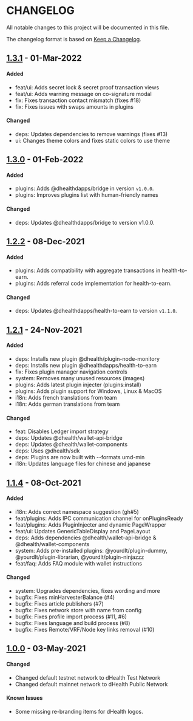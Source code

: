 # CHANGELOG
All notable changes to this project will be documented in this file.

The changelog format is based on [Keep a Changelog](https://keepachangelog.com/en/1.0.0/).

## [1.3.1][1.3.1] - 01-Mar-2022

#### Added

- feat/ui: Adds secret lock & secret proof transaction views 
- feat/ui: Adds warning message on co-signature modal
- fix: Fixes transaction contact mismatch (fixes #18)
- fix: Fixes issues with swaps amounts in plugins

#### Changed

- deps: Updates dependencies to remove warnings (fixes #13)
- ui: Changes theme colors and fixes static colors to use theme

## [1.3.0][1.3.0] - 01-Feb-2022

#### Added

- plugins: Adds @dhealthdapps/bridge in version `v1.0.0`.
- plugins: Improves plugins list with human-friendly names

#### Changed

- deps: Updates @dhealthdapps/bridge to version v1.0.0.

## [1.2.2][1.2.2] - 08-Dec-2021

#### Added

- plugins: Adds compatibility with aggregate transactions in health-to-earn.
- plugins: Adds referral code implementation for health-to-earn.

#### Changed

- deps: Updates @dhealthdapps/health-to-earn to version `v1.1.0`.

## [1.2.1][1.2.1] - 24-Nov-2021

#### Added

- deps: Installs new plugin @dhealth/plugin-node-monitory
- deps: Installs new plugin @dhealthdapps/health-to-earn
- fix: Fixes plugin manager navigation controls
- system: Removes many unused resources (images)
- plugins: Adds latest plugin injecter (plugins:install)
- plugins: Adds plugin support for Windows, Linux & MacOS
- i18n: Adds french translations from team
- i18n: Adds german translations from team

#### Changed

- feat: Disables Ledger import strategy
- deps: Updates @dhealth/wallet-api-bridge
- deps: Updates @dhealth/wallet-components
- deps: Uses @dhealth/sdk
- deps: Plugins are now built with --formats umd-min
- i18n: Updates language files for chinese and japanese

## [1.1.4][1.1.4] - 08-Oct-2021

#### Added
- i18n: Adds correct namespace suggestion (gh#5)
- feat/plugins: Adds IPC communication channel for onPluginsReady
- feat/plugins: Adds PluginInjecter and dynamic PageWrapper
- feat/ui: Updates GenericTableDisplay and PageLayout
- deps: Adds dependencies @dhealth/wallet-api-bridge & @dhealth/wallet-components
- system: Adds pre-installed plugins: @yourdlt/plugin-dummy, @yourdlt/plugin-librarian, @yourdlt/plugin-ninjazzz
- feat/faq: Adds FAQ module with wallet instructions

#### Changed

- system: Upgrades dependencies, fixes wording and more
- bugfix: Fixes minHarvesterBalance (#4)
- bugfix: Fixes article publishers (#7)
- bugfix: Fixes network store with name from config
- bugfix: Fixes profile import process (#11, #6)
- bugfix: Fixes language and build process (#8)
- bugfix: Fixes Remote/VRF/Node key links removal (#10)

## [1.0.0][1.0.0] - 03-May-2021

#### Changed

- Changed default testnet network to dHealth Test Network
- Changed default mainnet network to dHealth Public Network

#### Known Issues

- Some missing re-branding items for dHealth logos.

[1.3.1]: https://github.com/dhealthproject/dhealth-wallet/compare/v1.3.0...v1.3.1
[1.3.0]: https://github.com/dhealthproject/dhealth-wallet/compare/v1.2.2...v1.3.0
[1.2.2]: https://github.com/dhealthproject/dhealth-wallet/compare/v1.2.1...v1.2.2
[1.2.1]: https://github.com/dhealthproject/dhealth-wallet/compare/v1.1.4...v1.2.1
[1.1.4]: https://github.com/dhealthproject/dhealth-wallet/compare/v1.0.0...v1.1.4
[1.0.0]: https://github.com/dhealthproject/dhealth-wallet/releases/tag/v1.0.0


